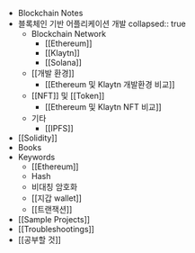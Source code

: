 - Blockchain Notes
- 블록체인 기반 어플리케이션 개발
  collapsed:: true
	- Blockchain Network
		- [[Ethereum]]
		- [[Klaytn]]
		- [[Solana]]
	- [[개발 환경]]
		- [[Ethereum 및 Klaytn 개발환경 비교]]
	- [[NFT]] 및 [[Token]]
		- [[Ethereum 및 Klaytn NFT 비교]]
	- 기타
		- [[IPFS]]
- [[Solidity]]
- Books
- Keywords
	- [[Ethereum]]
	- Hash
	- 비대칭 암호화
	- [[지갑 wallet]]
	- [[트랜잭션]]
- [[Sample Projects]]
- [[Troubleshootings]]
- [[공부할 것]]